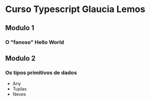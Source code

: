 # Curso Typescript Glaucia Lemos
## Modulo 1
### O "fanoso" Hello World

## Modulo 2
### Os tipos primitivos de dados
- Any
- Tuplas
- Neves
